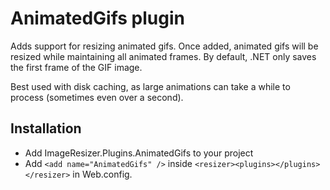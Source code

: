 # AnimatedGifs plugin

Adds support for resizing animated gifs. Once added, animated gifs will be resized while maintaining all animated frames. By default, .NET only saves the first frame of the GIF image.

Best used with disk caching, as large animations can take a while to process (sometimes even over a second).

## Installation

* Add ImageResizer.Plugins.AnimatedGifs to your project
* Add `<add name="AnimatedGifs" />` inside `<resizer><plugins></plugins></resizer>` in Web.config.
